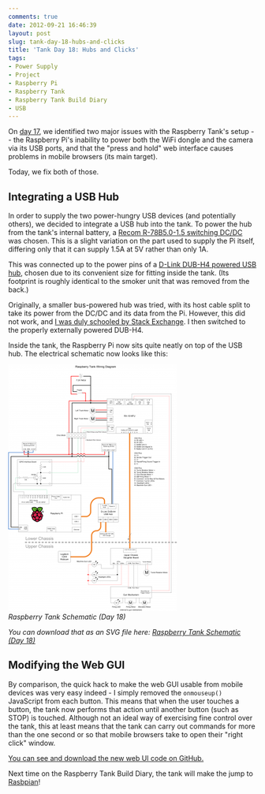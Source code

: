 ```yaml
---
comments: true
date: 2012-09-21 16:46:39
layout: post
slug: tank-day-18-hubs-and-clicks
title: 'Tank Day 18: Hubs and Clicks'
tags:
- Power Supply
- Project
- Raspberry Pi
- Raspberry Tank
- Raspberry Tank Build Diary
- USB
---
```


On [day 17](../tank-day-17-what-s-missing/), we identified two major issues with the Raspberry Tank's setup -- the Raspberry Pi's inability to power both the WiFi dongle and the camera via its USB ports, and that the "press and hold" web interface causes problems in mobile browsers (its main target).

Today, we fix both of those.

## Integrating a USB Hub

In order to supply the two power-hungry USB devices (and potentially others), we decided to integrate a USB hub into the tank.  To power the hub from the tank's internal battery, a [Recom R-78B5.0-1.5 switching DC/DC](http://uk.rs-online.com/web/p/products/6727155/?cm_mmc=UK-PPC-0212-_-03_Supplier_M-Z-_-Recom_DC_DC_Converters-_-R-78B5.0-1.5) was chosen. This is a slight variation on the part used to supply the Pi itself, differing only that it can supply 1.5A at 5V rather than only 1A.

This was connected up to the power pins of a [D-Link DUB-H4 powered USB hub](http://www.amazon.co.uk/D-Link-DUB-H4-USB-2-0-4-Port/dp/B00006B7DA/ref=sr_1_1?ie=UTF8&qid=1348241939&sr=8-1), chosen due to its convenient size for fitting inside the tank. (Its footprint is roughly identical to the smoker unit that was removed from the back.)

Originally, a smaller bus-powered hub was tried, with its host cable split to take its power from the DC/DC and its data from the Pi.  However, this did not work, and [I was duly schooled by Stack Exchange](http://electronics.stackexchange.com/questions/38335/drawing-100ma-common-ground-for-a-bus-powered-usb-hub). I then switched to the properly externally powered DUB-H4.

Inside the tank, the Raspberry Pi now sits quite neatly on top of the USB hub.  The electrical schematic now looks like this:

[![Raspberry Tank Schematic (Day 18)](/img/projects/raspberry-tank/raspberry-tank-schematic-342x500.png)](/img/projects/raspberry-tank/raspberry-tank-schematic-2.png)<br/>
_Raspberry Tank Schematic (Day 18)_

_You can download that as an SVG file here: [Raspberry Tank Schematic (Day 18)](/img/projects/raspberry-tank/raspberry-tank-schematic-2.svg)_

## Modifying the Web GUI

By comparison, the quick hack to make the web GUI usable from mobile devices was very easy indeed - I simply removed the `onmouseup()` JavaScript from each button.  This means that when the user touches a button, the tank now performs that action until another button (such as STOP) is touched.  Although not an ideal way of exercising fine control over the tank, this at least means that the tank can carry out commands for more than the one second or so that mobile browsers take to open their "right click" window.

[You can see and download the new web UI code on GitHub.](https://github.com/ianrenton/raspberrytank/tree/master/web-ui)

Next time on the Raspberry Tank Build Diary, the tank will make the jump to [Rasbpian](http://www.raspbian.org/)!
